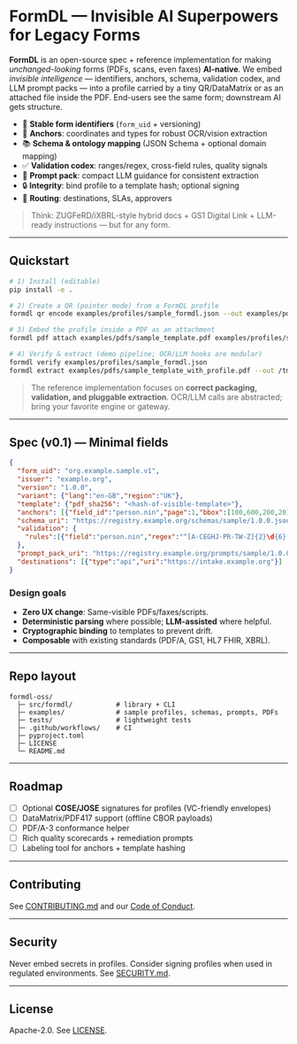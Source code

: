# FormDL — Invisible AI Superpowers for Legacy Forms

**FormDL** is an open-source spec + reference implementation for making *unchanged-looking* forms
(PDFs, scans, even faxes) **AI-native**. We embed *invisible intelligence* — identifiers, anchors,
schema, validation codex, and LLM prompt packs — into a profile carried by a tiny QR/DataMatrix or
as an attached file inside the PDF. End-users see the same form; downstream AI gets structure.

- 🔖 **Stable form identifiers** (`form_uid` + versioning)
- 📐 **Anchors**: coordinates and types for robust OCR/vision extraction
- 📚 **Schema & ontology mapping** (JSON Schema + optional domain mapping)
- ✅ **Validation codex**: ranges/regex, cross-field rules, quality signals
- 🧠 **Prompt pack**: compact LLM guidance for consistent extraction
- 🔒 **Integrity**: bind profile to a template hash; optional signing
- 🔌 **Routing**: destinations, SLAs, approvers

> Think: ZUGFeRD/iXBRL-style hybrid docs + GS1 Digital Link + LLM-ready instructions — but for any form.

---

## Quickstart

```bash
# 1) Install (editable)
pip install -e .

# 2) Create a QR (pointer mode) from a FormDL profile
formdl qr encode examples/profiles/sample_formdl.json --out examples/pdfs/sample_form_qr.png

# 3) Embed the profile inside a PDF as an attachment
formdl pdf attach examples/pdfs/sample_template.pdf examples/profiles/sample_formdl.json   --out examples/pdfs/sample_template_with_profile.pdf

# 4) Verify & extract (demo pipeline; OCR/LLM hooks are modular)
formdl verify examples/profiles/sample_formdl.json
formdl extract examples/pdfs/sample_template_with_profile.pdf --out /tmp/extracted.json
```

> The reference implementation focuses on **correct packaging, validation, and pluggable extraction**.
> OCR/LLM calls are abstracted; bring your favorite engine or gateway.

---

## Spec (v0.1) — Minimal fields

```json
{
  "form_uid": "org.example.sample.v1",
  "issuer": "example.org",
  "version": "1.0.0",
  "variant": {"lang":"en-GB","region":"UK"},
  "template": {"pdf_sha256": "<hash-of-visible-template>"},
  "anchors": [{"field_id":"person.nin","page":1,"bbox":[100,600,200,20],"type":"string","required":true}],
  "schema_uri": "https://registry.example.org/schemas/sample/1.0.0.json",
  "validation": {
    "rules":[{"field":"person.nin","regex":"^[A-CEGHJ-PR-TW-Z]{2}\d{6}[A-D]$"}]
  },
  "prompt_pack_uri": "https://registry.example.org/prompts/sample/1.0.0",
  "destinations": [{"type":"api","uri":"https://intake.example.org"}]
}
```

### Design goals
- **Zero UX change**: Same-visible PDFs/faxes/scripts.
- **Deterministic parsing** where possible; **LLM-assisted** where helpful.
- **Cryptographic binding** to templates to prevent drift.
- **Composable** with existing standards (PDF/A, GS1, HL7 FHIR, XBRL).

---

## Repo layout

```
formdl-oss/
  ├─ src/formdl/           # library + CLI
  ├─ examples/             # sample profiles, schemas, prompts, PDFs
  ├─ tests/                # lightweight tests
  ├─ .github/workflows/    # CI
  ├─ pyproject.toml
  ├─ LICENSE
  └─ README.md
```

---

## Roadmap

- [ ] Optional **COSE/JOSE** signatures for profiles (VC-friendly envelopes)
- [ ] DataMatrix/PDF417 support (offline CBOR payloads)
- [ ] PDF/A-3 conformance helper
- [ ] Rich quality scorecards + remediation prompts
- [ ] Labeling tool for anchors + template hashing

---

## Contributing

See [CONTRIBUTING.md](CONTRIBUTING.md) and our [Code of Conduct](CODE_OF_CONDUCT.md).

---

## Security

Never embed secrets in profiles. Consider signing profiles when used in regulated environments.
See [SECURITY.md](SECURITY.md).

---

## License

Apache-2.0. See [LICENSE](LICENSE).
